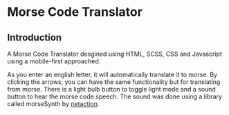 # Morse Code Translator

## Introduction
A Morse Code Translator desgined using HTML, SCSS, CSS and Javascript using a mobile-first approached.

As you enter an english letter, it will automatically translate it to morse. By clicking the arrows, you can have the same functionality but for translating from morse. There is a light bulb button to toggle light mode and a sound button to hear the morse code speech. The sound was done using a library called morseSynth by [netaction](https://github.com/netAction/morseSynth).

